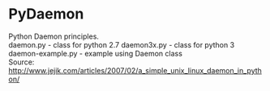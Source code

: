 # PyDaemon
Python Daemon principles.
<br>
daemon.py - class for python 2.7
daemon3x.py - class for python 3
daemon-example.py - example using Daemon class
<br>
Source:
<br>
http://www.jejik.com/articles/2007/02/a_simple_unix_linux_daemon_in_python/


